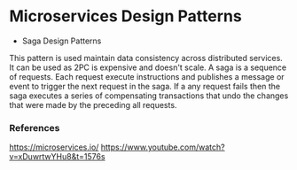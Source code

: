 # Microservices Design Patterns
- Saga Design Patterns

This pattern is used maintain data consistency across distributed services. It can be used as 2PC is expensive and doesn't scale. A saga is a sequence of requests. Each request execute instructions and publishes a message or event to trigger the next request in the saga. If a any request fails then the saga executes a series of compensating transactions that undo the changes that were made by the preceding all requests.


### References
https://microservices.io/
https://www.youtube.com/watch?v=xDuwrtwYHu8&t=1576s
